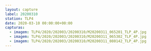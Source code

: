 ```yaml
---
layout: capture
label: 20200310
station: TLP4
date: 2020-03-10 00:00:00+00:00
capturas:
  - imagem: TLP4/2020/202003/20200310/M20200311_065201_TLP_4P.jpg
  - imagem: TLP4/2020/202003/20200310/M20200311_065302_TLP_4P.jpg
  - imagem: TLP4/2020/202003/20200310/M20200311_080142_TLP_4P.jpg
---
```

